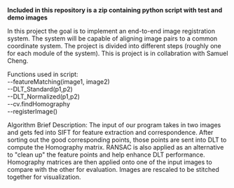 **Included in this repository is a zip containing python script with test and demo images**

In this project the goal is to implement an end-to-end image registration system. The system
will be capable of aligning image pairs to a common coordinate system. The project is
divided into different steps (roughly one for each module of the system). This is project is in collabration with Samuel Cheng.

Functions used in script:<br/>
        --featureMatching(image1, image2)<br/>
        --DLT_Standard(p1,p2)<br/>
        --DLT_Normalized(p1,p2)<br/>
        --cv.findHomography<br/>
        --registerImage()<br/>
  
Algorithm Brief Description: The input of our program takes in two images and gets fed into SIFT for feature extraction and correspondence. After sorting out the good corresponding points, those points are sent into DLT to compute the Homography matrix. RANSAC is also applied as an alternative to "clean up" the feature points and help enhance DLT performance. Homography matrices are then applied onto one of the input images to compare with the other for evaluation. Images are rescaled to be stitched together for visualization.  
 
